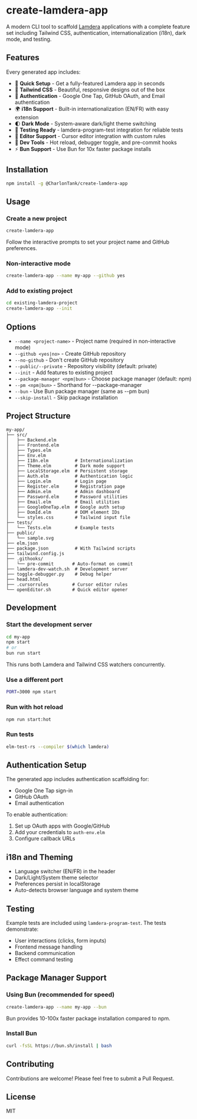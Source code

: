 # create-lamdera-app

A modern CLI tool to scaffold [Lamdera](https://lamdera.com) applications with a complete feature set including Tailwind CSS, authentication, internationalization (i18n), dark mode, and testing.

## Features

Every generated app includes:

- 🚀 **Quick Setup** - Get a fully-featured Lamdera app in seconds
- 🎨 **Tailwind CSS** - Beautiful, responsive designs out of the box
- 🔐 **Authentication** - Google One Tap, GitHub OAuth, and Email authentication
- 🌍 **i18n Support** - Built-in internationalization (EN/FR) with easy extension
- 🌓 **Dark Mode** - System-aware dark/light theme switching
- 🧪 **Testing Ready** - lamdera-program-test integration for reliable tests
- 📝 **Editor Support** - Cursor editor integration with custom rules
- 🔧 **Dev Tools** - Hot reload, debugger toggle, and pre-commit hooks
- ⚡ **Bun Support** - Use Bun for 10x faster package installs

## Installation

```bash
npm install -g @CharlonTank/create-lamdera-app
```

## Usage

### Create a new project

```bash
create-lamdera-app
```

Follow the interactive prompts to set your project name and GitHub preferences.

### Non-interactive mode

```bash
create-lamdera-app --name my-app --github yes
```

### Add to existing project

```bash
cd existing-lamdera-project
create-lamdera-app --init
```

## Options

- `--name <project-name>` - Project name (required in non-interactive mode)
- `--github <yes|no>` - Create GitHub repository
- `--no-github` - Don't create GitHub repository
- `--public/--private` - Repository visibility (default: private)
- `--init` - Add features to existing project
- `--package-manager <npm|bun>` - Choose package manager (default: npm)
- `--pm <npm|bun>` - Shorthand for --package-manager
- `--bun` - Use Bun package manager (same as --pm bun)
- `--skip-install` - Skip package installation

## Project Structure

```
my-app/
├── src/
│   ├── Backend.elm
│   ├── Frontend.elm
│   ├── Types.elm
│   ├── Env.elm
│   ├── I18n.elm          # Internationalization
│   ├── Theme.elm         # Dark mode support
│   ├── LocalStorage.elm  # Persistent storage
│   ├── Auth.elm          # Authentication logic
│   ├── Login.elm         # Login page
│   ├── Register.elm      # Registration page
│   ├── Admin.elm         # Admin dashboard
│   ├── Password.elm      # Password utilities
│   ├── Email.elm         # Email utilities
│   ├── GoogleOneTap.elm  # Google auth setup
│   ├── DomId.elm         # DOM element IDs
│   └── styles.css        # Tailwind input file
├── tests/
│   └── Tests.elm         # Example tests
├── public/
│   └── sample.svg
├── elm.json
├── package.json          # With Tailwind scripts
├── tailwind.config.js
├── .githooks/
│   └── pre-commit       # Auto-format on commit
├── lamdera-dev-watch.sh  # Development server
├── toggle-debugger.py    # Debug helper
├── head.html
├── .cursorrules         # Cursor editor rules
└── openEditor.sh        # Quick editor opener
```

## Development

### Start the development server

```bash
cd my-app
npm start
# or
bun run start
```

This runs both Lamdera and Tailwind CSS watchers concurrently.

### Use a different port

```bash
PORT=3000 npm start
```

### Run with hot reload

```bash
npm run start:hot
```

### Run tests

```bash
elm-test-rs --compiler $(which lamdera)
```

## Authentication Setup

The generated app includes authentication scaffolding for:
- Google One Tap sign-in
- GitHub OAuth
- Email authentication

To enable authentication:
1. Set up OAuth apps with Google/GitHub
2. Add your credentials to `auth-env.elm`
3. Configure callback URLs

## i18n and Theming

- Language switcher (EN/FR) in the header
- Dark/Light/System theme selector
- Preferences persist in localStorage
- Auto-detects browser language and system theme

## Testing

Example tests are included using `lamdera-program-test`. The tests demonstrate:
- User interactions (clicks, form inputs)
- Frontend message handling
- Backend communication
- Effect command testing

## Package Manager Support

### Using Bun (recommended for speed)

```bash
create-lamdera-app --name my-app --bun
```

Bun provides 10-100x faster package installation compared to npm.

### Install Bun

```bash
curl -fsSL https://bun.sh/install | bash
```

## Contributing

Contributions are welcome! Please feel free to submit a Pull Request.

## License

MIT